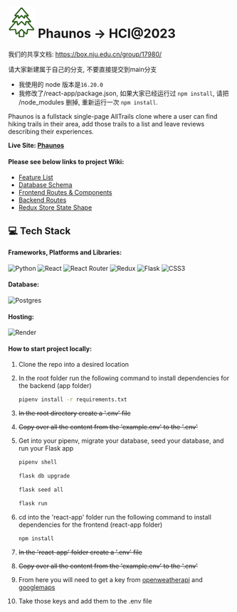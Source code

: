 # <img src="/react-app/public/images/logo.png" width="60" height="70"> Phaunos $\to$ HCI@2023



我们的共享文档: https://box.nju.edu.cn/group/17980/

请大家新建属于自己的分支, 不要直接提交到main分支

- 我使用的 node 版本是`16.20.0`
- 我修改了/react-app/package.json, 如果大家已经运行过 `npm install`, 请把 /node_modules 删掉, 重新运行一次 `npm install`.











Phaunos is a fullstack single-page AllTrails clone where a user can find hiking trails in their area, add those trails to a list and leave reviews describing their experiences.

**Live Site: [Phaunos](https://phaunos.onrender.com/)**

#### Please see below links to project Wiki:
* [Feature List](https://github.com/dorianinc/Phaunos/wiki/Features-List)
* [Database Schema](https://github.com/dorianinc/01-AirBnB/wiki/Database-Schema)
* [Frontend Routes & Components](https://github.com/dorianinc/Phaunos/wiki/Front-End-Routes-&-Components)
* [Backend Routes](https://github.com/dorianinc/Phaunos/wiki/Back-End-Routes)
* [Redux Store State Shape](https://github.com/dorianinc/01-AirBnB/wiki/Redux-Store-Shape)

## 💻 Tech Stack
#### Frameworks, Platforms and Libraries:
![Python](https://img.shields.io/badge/python-3670A0?style=for-the-badge&logo=python&logoColor=ffdd54)
![React](https://img.shields.io/badge/react-%2320232a.svg?style=for-the-badge&logo=react&logoColor=%2361DAFB)
![React Router](https://img.shields.io/badge/React_Router-CA4245?style=for-the-badge&logo=react-router&logoColor=white)
![Redux](https://img.shields.io/badge/redux-%23593d88.svg?style=for-the-badge&logo=redux&logoColor=white)
![Flask](https://img.shields.io/badge/flask-%23000.svg?style=for-the-badge&logo=flask&logoColor=white)
![CSS3](https://img.shields.io/badge/css3-%231572B6.svg?style=for-the-badge&logo=css3&logoColor=white)

#### Database:
![Postgres](https://img.shields.io/badge/postgres-%23316192.svg?style=for-the-badge&logo=postgresql&logoColor=white)

#### Hosting:
![Render](https://img.shields.io/badge/Render-%46E3B7.svg?style=for-the-badge&logo=render&logoColor=white)

#### How to start project locally:
1. Clone the repo into a desired location
2. In the root folder run the following command to install dependencies for the backend (app folder) 
      ```bash
      pipenv install -r requirements.txt
      ```

3. ~~In the root directory create a '.env' file~~
4. ~~Copy over all the content from the 'example.env' to the '.env'~~
6. Get into your pipenv, migrate your database, seed your database, and run your Flask app

   ```bash
   pipenv shell
   ```
   
   ```bash
   flask db upgrade
   ```

   ```bash
   flask seed all
   ```

   ```bash
   flask run
   ```

6. cd into the 'react-app' folder run the following command to install dependencies for the frontend (react-app folder)
      ```bash
      npm install
      ```

7. ~~In the 'react-app' folder create a '.env' file~~
8. ~~Copy over all the content from the 'example.env' to the '.env'~~
9. From here you will need to get a key from [openweatherapi](https://openweathermap.org/api) and [googlemaps](https://console.cloud.google.com/google/maps-apis)
10. Take those keys and add them to the .env file







